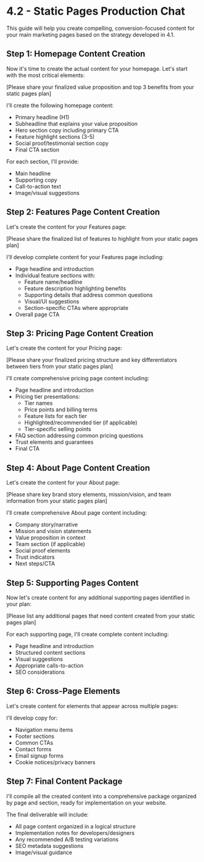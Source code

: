 # 4.2 - Static Pages Production Chat

This guide will help you create compelling, conversion-focused content for your main marketing pages based on the strategy developed in 4.1.

## Step 1: Homepage Content Creation

Now it's time to create the actual content for your homepage. Let's start with the most critical elements:

[Please share your finalized value proposition and top 3 benefits from your static pages plan]

I'll create the following homepage content:
- Primary headline (H1)
- Subheadline that explains your value proposition
- Hero section copy including primary CTA
- Feature highlight sections (3-5)
- Social proof/testimonial section copy
- Final CTA section

For each section, I'll provide:
- Main headline
- Supporting copy
- Call-to-action text
- Image/visual suggestions

## Step 2: Features Page Content Creation

Let's create the content for your Features page:

[Please share the finalized list of features to highlight from your static pages plan]

I'll develop complete content for your Features page including:
- Page headline and introduction
- Individual feature sections with:
  - Feature name/headline
  - Feature description highlighting benefits
  - Supporting details that address common questions
  - Visual/UI suggestions
  - Section-specific CTAs where appropriate
- Overall page CTA

## Step 3: Pricing Page Content Creation

Let's create the content for your Pricing page:

[Please share your finalized pricing structure and key differentiators between tiers from your static pages plan]

I'll create comprehensive pricing page content including:
- Page headline and introduction
- Pricing tier presentations:
  - Tier names
  - Price points and billing terms
  - Feature lists for each tier
  - Highlighted/recommended tier (if applicable)
  - Tier-specific selling points
- FAQ section addressing common pricing questions
- Trust elements and guarantees
- Final CTA

## Step 4: About Page Content Creation

Let's create the content for your About page:

[Please share key brand story elements, mission/vision, and team information from your static pages plan]

I'll create comprehensive About page content including:
- Company story/narrative
- Mission and vision statements
- Value proposition in context
- Team section (if applicable)
- Social proof elements
- Trust indicators
- Next steps/CTA

## Step 5: Supporting Pages Content

Now let's create content for any additional supporting pages identified in your plan:

[Please list any additional pages that need content created from your static pages plan]

For each supporting page, I'll create complete content including:
- Page headline and introduction
- Structured content sections
- Visual suggestions
- Appropriate calls-to-action
- SEO considerations

## Step 6: Cross-Page Elements

Let's create content for elements that appear across multiple pages:

I'll develop copy for:
- Navigation menu items
- Footer sections
- Common CTAs
- Contact forms
- Email signup forms
- Cookie notices/privacy banners

## Step 7: Final Content Package

I'll compile all the created content into a comprehensive package organized by page and section, ready for implementation on your website.

The final deliverable will include:
- All page content organized in a logical structure
- Implementation notes for developers/designers
- Any recommended A/B testing variations
- SEO metadata suggestions
- Image/visual guidance 